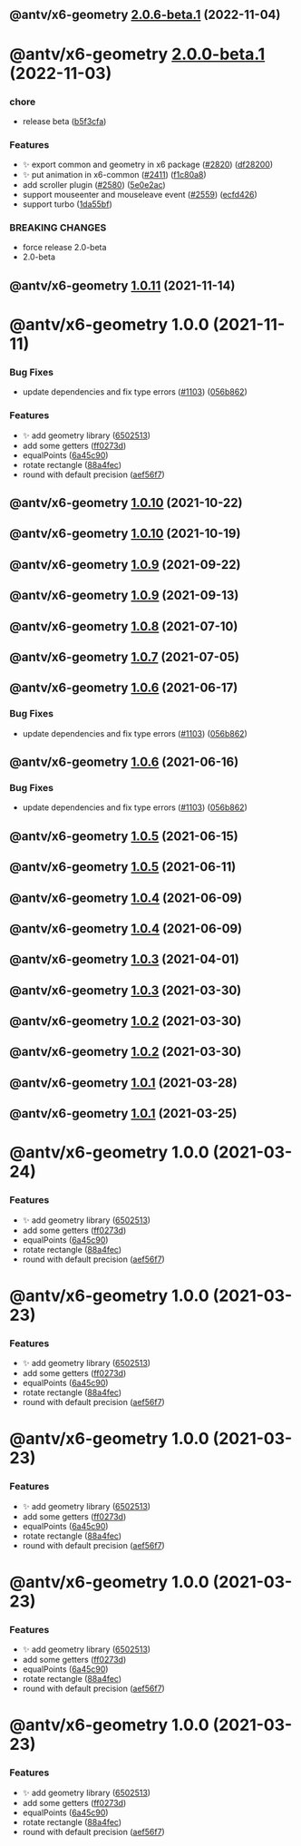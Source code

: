 ## @antv/x6-geometry [2.0.6-beta.1](https://github.com/antvis/x6/compare/@antv/x6-geometry@2.0.0-beta.1...@antv/x6-geometry@2.0.6-beta.1) (2022-11-04)

# @antv/x6-geometry [2.0.0-beta.1](https://github.com/antvis/x6/compare/@antv/x6-geometry@1.0.11...@antv/x6-geometry@2.0.0-beta.1) (2022-11-03)


### chore

* release beta ([b5f3cfa](https://github.com/antvis/x6/commit/b5f3cfa2042f5196a995a38a8f41f140cabdce57))


### Features

* ✨ export common and geometry in x6 package ([#2820](https://github.com/antvis/x6/issues/2820)) ([df28200](https://github.com/antvis/x6/commit/df282000cc5e17521147c77c210e172c444c9938))
* ✨ put animation in x6-common ([#2411](https://github.com/antvis/x6/issues/2411)) ([f1c80a8](https://github.com/antvis/x6/commit/f1c80a8cd75efe1def32168b6acff90ece5723ba))
* add scroller plugin ([#2580](https://github.com/antvis/x6/issues/2580)) ([5e0e2ac](https://github.com/antvis/x6/commit/5e0e2acde7d7e259ea27d001983e950878d0ecc8))
* support mouseenter and mouseleave event ([#2559](https://github.com/antvis/x6/issues/2559)) ([ecfd426](https://github.com/antvis/x6/commit/ecfd4263b1266a128bf8651c4dd745ff8ab038b3))
* support turbo ([1da55bf](https://github.com/antvis/x6/commit/1da55bfda73edaa96515998b5766e9ed5f241ee9))


### BREAKING CHANGES

* force release 2.0-beta
* 2.0-beta

## @antv/x6-geometry [1.0.11](https://github.com/antvis/x6/compare/@antv/x6-geometry@1.0.10...@antv/x6-geometry@1.0.11) (2021-11-14)

# @antv/x6-geometry 1.0.0 (2021-11-11)


### Bug Fixes

* update dependencies and fix type errors ([#1103](https://github.com/antvis/x6/issues/1103)) ([056b862](https://github.com/antvis/x6/commit/056b862b4efe7dbdc559cac7194c2453996acc07))


### Features

* ✨ add geometry library ([6502513](https://github.com/antvis/x6/commit/650251331c07de39da94b1058239d044f02c8aba))
* add some getters ([ff0273d](https://github.com/antvis/x6/commit/ff0273d119afd74b7233649308ba0035c737ca1a))
* equalPoints ([6a45c90](https://github.com/antvis/x6/commit/6a45c9027ab869a05c2f561cb7503078b0117264))
* rotate rectangle ([88a4fec](https://github.com/antvis/x6/commit/88a4fec7d1d3a49b6c1373f0641c8949474d7d83))
* round with default precision ([aef56f7](https://github.com/antvis/x6/commit/aef56f73f0627d620d36d116b74c828fa76c13f2))

## @antv/x6-geometry [1.0.10](https://github.com/antvis/x6/compare/@antv/x6-geometry@1.0.9...@antv/x6-geometry@1.0.10) (2021-10-22)

## @antv/x6-geometry [1.0.10](https://github.com/antvis/x6/compare/@antv/x6-geometry@1.0.9...@antv/x6-geometry@1.0.10) (2021-10-19)

## @antv/x6-geometry [1.0.9](https://github.com/antvis/x6/compare/@antv/x6-geometry@1.0.8...@antv/x6-geometry@1.0.9) (2021-09-22)

## @antv/x6-geometry [1.0.9](https://github.com/antvis/x6/compare/@antv/x6-geometry@1.0.8...@antv/x6-geometry@1.0.9) (2021-09-13)

## @antv/x6-geometry [1.0.8](https://github.com/antvis/x6/compare/@antv/x6-geometry@1.0.7...@antv/x6-geometry@1.0.8) (2021-07-10)

## @antv/x6-geometry [1.0.7](https://github.com/antvis/x6/compare/@antv/x6-geometry@1.0.6...@antv/x6-geometry@1.0.7) (2021-07-05)

## @antv/x6-geometry [1.0.6](https://github.com/antvis/x6/compare/@antv/x6-geometry@1.0.5...@antv/x6-geometry@1.0.6) (2021-06-17)


### Bug Fixes

* update dependencies and fix type errors ([#1103](https://github.com/antvis/x6/issues/1103)) ([056b862](https://github.com/antvis/x6/commit/056b862b4efe7dbdc559cac7194c2453996acc07))

## @antv/x6-geometry [1.0.6](https://github.com/antvis/x6/compare/@antv/x6-geometry@1.0.5...@antv/x6-geometry@1.0.6) (2021-06-16)


### Bug Fixes

* update dependencies and fix type errors ([#1103](https://github.com/antvis/x6/issues/1103)) ([056b862](https://github.com/antvis/x6/commit/056b862b4efe7dbdc559cac7194c2453996acc07))

## @antv/x6-geometry [1.0.5](https://github.com/antvis/x6/compare/@antv/x6-geometry@1.0.4...@antv/x6-geometry@1.0.5) (2021-06-15)

## @antv/x6-geometry [1.0.5](https://github.com/antvis/x6/compare/@antv/x6-geometry@1.0.4...@antv/x6-geometry@1.0.5) (2021-06-11)

## @antv/x6-geometry [1.0.4](https://github.com/antvis/x6/compare/@antv/x6-geometry@1.0.3...@antv/x6-geometry@1.0.4) (2021-06-09)

## @antv/x6-geometry [1.0.4](https://github.com/antvis/x6/compare/@antv/x6-geometry@1.0.3...@antv/x6-geometry@1.0.4) (2021-06-09)

## @antv/x6-geometry [1.0.3](https://github.com/antvis/x6/compare/@antv/x6-geometry@1.0.2...@antv/x6-geometry@1.0.3) (2021-04-01)

## @antv/x6-geometry [1.0.3](https://github.com/antvis/x6/compare/@antv/x6-geometry@1.0.2...@antv/x6-geometry@1.0.3) (2021-03-30)

## @antv/x6-geometry [1.0.2](https://github.com/antvis/x6/compare/@antv/x6-geometry@1.0.1...@antv/x6-geometry@1.0.2) (2021-03-30)

## @antv/x6-geometry [1.0.2](https://github.com/antvis/x6/compare/@antv/x6-geometry@1.0.1...@antv/x6-geometry@1.0.2) (2021-03-30)

## @antv/x6-geometry [1.0.1](https://github.com/antvis/x6/compare/@antv/x6-geometry@1.0.0...@antv/x6-geometry@1.0.1) (2021-03-28)

## @antv/x6-geometry [1.0.1](https://github.com/antvis/x6/compare/@antv/x6-geometry@1.0.0...@antv/x6-geometry@1.0.1) (2021-03-25)

# @antv/x6-geometry 1.0.0 (2021-03-24)


### Features

* ✨ add geometry library ([6502513](https://github.com/antvis/x6/commit/650251331c07de39da94b1058239d044f02c8aba))
* add some getters ([ff0273d](https://github.com/antvis/x6/commit/ff0273d119afd74b7233649308ba0035c737ca1a))
* equalPoints ([6a45c90](https://github.com/antvis/x6/commit/6a45c9027ab869a05c2f561cb7503078b0117264))
* rotate rectangle ([88a4fec](https://github.com/antvis/x6/commit/88a4fec7d1d3a49b6c1373f0641c8949474d7d83))
* round with default precision ([aef56f7](https://github.com/antvis/x6/commit/aef56f73f0627d620d36d116b74c828fa76c13f2))

# @antv/x6-geometry 1.0.0 (2021-03-23)


### Features

* ✨ add geometry library ([6502513](https://github.com/antvis/x6/commit/650251331c07de39da94b1058239d044f02c8aba))
* add some getters ([ff0273d](https://github.com/antvis/x6/commit/ff0273d119afd74b7233649308ba0035c737ca1a))
* equalPoints ([6a45c90](https://github.com/antvis/x6/commit/6a45c9027ab869a05c2f561cb7503078b0117264))
* rotate rectangle ([88a4fec](https://github.com/antvis/x6/commit/88a4fec7d1d3a49b6c1373f0641c8949474d7d83))
* round with default precision ([aef56f7](https://github.com/antvis/x6/commit/aef56f73f0627d620d36d116b74c828fa76c13f2))

# @antv/x6-geometry 1.0.0 (2021-03-23)


### Features

* ✨ add geometry library ([6502513](https://github.com/antvis/x6/commit/650251331c07de39da94b1058239d044f02c8aba))
* add some getters ([ff0273d](https://github.com/antvis/x6/commit/ff0273d119afd74b7233649308ba0035c737ca1a))
* equalPoints ([6a45c90](https://github.com/antvis/x6/commit/6a45c9027ab869a05c2f561cb7503078b0117264))
* rotate rectangle ([88a4fec](https://github.com/antvis/x6/commit/88a4fec7d1d3a49b6c1373f0641c8949474d7d83))
* round with default precision ([aef56f7](https://github.com/antvis/x6/commit/aef56f73f0627d620d36d116b74c828fa76c13f2))

# @antv/x6-geometry 1.0.0 (2021-03-23)


### Features

* ✨ add geometry library ([6502513](https://github.com/antvis/x6/commit/650251331c07de39da94b1058239d044f02c8aba))
* add some getters ([ff0273d](https://github.com/antvis/x6/commit/ff0273d119afd74b7233649308ba0035c737ca1a))
* equalPoints ([6a45c90](https://github.com/antvis/x6/commit/6a45c9027ab869a05c2f561cb7503078b0117264))
* rotate rectangle ([88a4fec](https://github.com/antvis/x6/commit/88a4fec7d1d3a49b6c1373f0641c8949474d7d83))
* round with default precision ([aef56f7](https://github.com/antvis/x6/commit/aef56f73f0627d620d36d116b74c828fa76c13f2))

# @antv/x6-geometry 1.0.0 (2021-03-23)


### Features

* ✨ add geometry library ([6502513](https://github.com/antvis/x6/commit/650251331c07de39da94b1058239d044f02c8aba))
* add some getters ([ff0273d](https://github.com/antvis/x6/commit/ff0273d119afd74b7233649308ba0035c737ca1a))
* equalPoints ([6a45c90](https://github.com/antvis/x6/commit/6a45c9027ab869a05c2f561cb7503078b0117264))
* rotate rectangle ([88a4fec](https://github.com/antvis/x6/commit/88a4fec7d1d3a49b6c1373f0641c8949474d7d83))
* round with default precision ([aef56f7](https://github.com/antvis/x6/commit/aef56f73f0627d620d36d116b74c828fa76c13f2))
